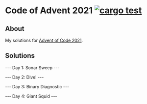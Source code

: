 # Code of Advent 2021 [![cargo test](https://github.com/naschidaniel/advent-of-code/actions/workflows/rstest.yml/badge.svg)](https://github.com/naschidaniel/advent-of-code/actions/workflows/rstest.yml)

## About

My solutions for [Advent of Code 2021](https://adventofcode.com/2021).

## Solutions

--- Day 1: Sonar Sweep ---

--- Day 2: Dive! ---

--- Day 3: Binary Diagnostic ---

--- Day 4: Giant Squid ---